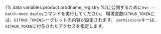 {% data variables.product.prodname_registry %}に公開するために`mvn --batch-mode deploy`コマンドを実行してください。 環境変数`GITHUB_TOKEN`には、`GITHUB_TOKEN`シークレットの内容が設定されます。 `permissions`キーは、`GITHUB_TOKEN`に付与されたアクセスを指定します。

